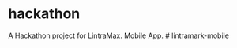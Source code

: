 # hackathon

A Hackathon project for LintraMax. 
Mobile App.
#   l i n t r a m a r k - m o b i l e 
 
 
